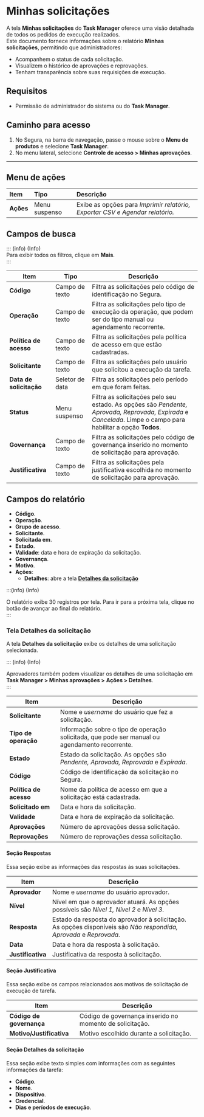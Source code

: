 # Minhas solicitações

A tela **Minhas solicitações** do **Task Manager** oferece uma visão detalhada de todos os pedidos de execução realizados.  
Este documento fornece informações sobre o relatório **Minhas solicitações**, permitindo que administradores:

* Acompanhem o status de cada solicitação.  
* Visualizem o histórico de aprovações e reprovações.  
* Tenham transparência sobre suas requisições de execução.

## Requisitos

* Permissão de administrador do sistema ou do **Task Manager**.

## Caminho para acesso

1. No Segura, na barra de navegação, passe o mouse sobre o **Menu de produtos** e selecione **Task Manager**.  
2. No menu lateral, selecione **Controle de acesso \> Minhas aprovações**.

---
## Menu de ações

| Item | Tipo | Descrição |
| :---- | :---- | :---- |
| **Ações** | Menu suspenso | Exibe as opções para *Imprimir relatório, Exportar CSV e Agendar relatório.* |

## Campos de busca

::: (info) (Info)  
Para exibir todos os filtros, clique em **Mais**.  
:::

| Item | Tipo | Descrição |
| ----- | ----- | ----- |
| **Código** | Campo de texto | Filtra as solicitações pelo código de identificação no Segura. |
| **Operação** | Campo de texto | Filtra as solicitações pelo tipo de execução da operação, que podem ser do tipo manual ou agendamento recorrente. |
| **Política de acesso** | Campo de texto | Filtra as solicitações pela política de acesso em que estão cadastradas. |
| **Solicitante** | Campo de texto | Filtra as solicitações pelo usuário que solicitou a execução da tarefa. |
| **Data de solicitação** | Seletor de data | Filtra as solicitações pelo período em que foram feitas. |
| **Status** | Menu suspenso | Filtra as solicitações pelo seu estado. As opções são *Pendente, Aprovada, Reprovada, Expirada* e *Cancelada*. Limpe o campo para habilitar a opção **Todos**. |
| **Governança** | Campo de texto | Filtra as solicitações pelo código de governança inserido no momento de solicitação para aprovação. |
| **Justificativa** | Campo de texto | Filtra as solicitações pela justificativa escolhida no momento de solicitação para aprovação. |

## Campos do relatório

* **Código**.  
* **Operação**.  
* **Grupo de acesso**.  
* **Solicitante**.  
* **Solicitada em**.  
* **Estado**.  
* **Validade**: data e hora de expiração da solicitação.  
* **Governança**.  
* **Motivo**.  
* **Ações**:  
  * **Detalhes**: abre a tela [**Detalhes da solicitação**](https://portal.document360.io/v4/docs/pt/task-manager-my-requests#tela-detalhes-da-solicita%C3%A7%C3%A3o)

:::(info) (Info)

O relatório exibe 30 registros por tela. Para ir para a próxima tela, clique no botão de avançar ao final do relatório.  
:::

### Tela Detalhes da solicitação

A tela **Detalhes da solicitação** exibe os detalhes de uma solicitação selecionada.

::: (info) (Info)

Aprovadores também podem visualizar os detalhes de uma solicitação em **Task Manager \> Minhas aprovações \>** **Ações \> Detalhes**.  
:::

| Item | Descrição |
| ----- | ----- |
| **Solicitante** | Nome e *username* do usuário que fez a solicitação. |
| **Tipo de operação** | Informação sobre o tipo de operação solicitada, que pode ser manual ou agendamento recorrente. |
| **Estado** | Estado da solicitação. As opções são *Pendente, Aprovada, Reprovada* e *Expirada*. |
| **Código** | Código de identificação da solicitação no Segura. |
| **Política de acesso** | Nome da política de acesso em que a solicitação está cadastrada. |
| **Solicitado em** | Data e hora da solicitação. |
| **Validade** | Data e hora de expiração da solicitação. |
| **Aprovações** | Número de aprovações dessa solicitação. |
| **Reprovações** | Número de reprovações dessa solicitação. |

#### Seção Respostas

Essa seção exibe as informações das respostas às suas solicitações.

| Item | Descrição |
| ----- | ----- |
| **Aprovador** | Nome e *username* do usuário aprovador. |
| **Nível** | Nível em que o aprovador atuará. As opções possíveis são *Nível 1, Nível 2* e *Nível 3*. |
| **Resposta** | Estado da resposta do aprovador à solicitação. As opções disponíveis são *Não respondida, Aprovada* e *Reprovada*. |
| **Data** | Data e hora da resposta à solicitação. |
| **Justificativa** | Justificativa da resposta à solicitação. |

#### Seção Justificativa

Essa seção exibe os campos relacionados aos motivos de solicitação de execução de tarefa.

| Item | Descrição |
| ----- | ----- |
| **Código de governança** | Código de governança inserido no momento de solicitação. |
| **Motivo/Justificativa** | Motivo escolhido durante a solicitação. |

#### Seção Detalhes da solicitação

Essa seção exibe texto simples com informações com as seguintes informações da tarefa:

* **Código**.  
* **Nome**.  
* **Dispositivo**.  
* **Credencial**.  
* **Dias e períodos de execução**.